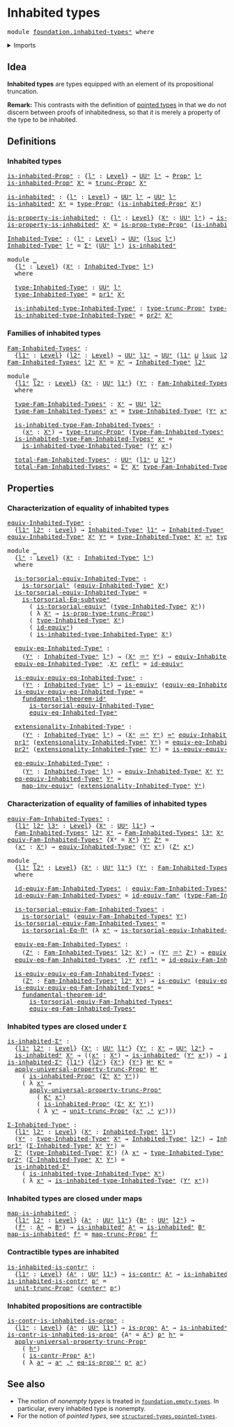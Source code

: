 # Inhabited types

<pre class="Agda"><a id="28" class="Keyword">module</a> <a id="35" href="foundation.inhabited-types%25E1%25B5%2589.html" class="Module">foundation.inhabited-typesᵉ</a> <a id="63" class="Keyword">where</a>
</pre>
<details><summary>Imports</summary>

<pre class="Agda"><a id="119" class="Keyword">open</a> <a id="124" class="Keyword">import</a> <a id="131" href="foundation.contractible-types%25E1%25B5%2589.html" class="Module">foundation.contractible-typesᵉ</a>
<a id="162" class="Keyword">open</a> <a id="167" class="Keyword">import</a> <a id="174" href="foundation.dependent-pair-types%25E1%25B5%2589.html" class="Module">foundation.dependent-pair-typesᵉ</a>
<a id="207" class="Keyword">open</a> <a id="212" class="Keyword">import</a> <a id="219" href="foundation.equality-dependent-function-types%25E1%25B5%2589.html" class="Module">foundation.equality-dependent-function-typesᵉ</a>
<a id="265" class="Keyword">open</a> <a id="270" class="Keyword">import</a> <a id="277" href="foundation.functoriality-propositional-truncation%25E1%25B5%2589.html" class="Module">foundation.functoriality-propositional-truncationᵉ</a>
<a id="328" class="Keyword">open</a> <a id="333" class="Keyword">import</a> <a id="340" href="foundation.fundamental-theorem-of-identity-types%25E1%25B5%2589.html" class="Module">foundation.fundamental-theorem-of-identity-typesᵉ</a>
<a id="390" class="Keyword">open</a> <a id="395" class="Keyword">import</a> <a id="402" href="foundation.propositional-truncations%25E1%25B5%2589.html" class="Module">foundation.propositional-truncationsᵉ</a>
<a id="440" class="Keyword">open</a> <a id="445" class="Keyword">import</a> <a id="452" href="foundation.subtype-identity-principle%25E1%25B5%2589.html" class="Module">foundation.subtype-identity-principleᵉ</a>
<a id="491" class="Keyword">open</a> <a id="496" class="Keyword">import</a> <a id="503" href="foundation.univalence%25E1%25B5%2589.html" class="Module">foundation.univalenceᵉ</a>
<a id="526" class="Keyword">open</a> <a id="531" class="Keyword">import</a> <a id="538" href="foundation.universe-levels%25E1%25B5%2589.html" class="Module">foundation.universe-levelsᵉ</a>

<a id="567" class="Keyword">open</a> <a id="572" class="Keyword">import</a> <a id="579" href="foundation-core.equivalences%25E1%25B5%2589.html" class="Module">foundation-core.equivalencesᵉ</a>
<a id="609" class="Keyword">open</a> <a id="614" class="Keyword">import</a> <a id="621" href="foundation-core.identity-types%25E1%25B5%2589.html" class="Module">foundation-core.identity-typesᵉ</a>
<a id="653" class="Keyword">open</a> <a id="658" class="Keyword">import</a> <a id="665" href="foundation-core.propositions%25E1%25B5%2589.html" class="Module">foundation-core.propositionsᵉ</a>
<a id="695" class="Keyword">open</a> <a id="700" class="Keyword">import</a> <a id="707" href="foundation-core.torsorial-type-families%25E1%25B5%2589.html" class="Module">foundation-core.torsorial-type-familiesᵉ</a>
</pre>
</details>

## Idea

**Inhabited types** are types equipped with an element of its propositional
truncation.

**Remark:** This contrasts with the definition of
[pointed types](structured-types.pointed-types.md) in that we do not discern
between proofs of inhabitedness, so that it is merely a property of the type to
be inhabited.

## Definitions

### Inhabited types

<pre class="Agda"><a id="is-inhabited-Propᵉ"></a><a id="1130" href="foundation.inhabited-types%25E1%25B5%2589.html#1130" class="Function">is-inhabited-Propᵉ</a> <a id="1149" class="Symbol">:</a> <a id="1151" class="Symbol">{</a><a id="1152" href="foundation.inhabited-types%25E1%25B5%2589.html#1152" class="Bound">lᵉ</a> <a id="1155" class="Symbol">:</a> <a id="1157" href="Agda.Primitive.html#742" class="Postulate">Level</a><a id="1162" class="Symbol">}</a> <a id="1164" class="Symbol">→</a> <a id="1166" href="Agda.Primitive.html#429" class="Primitive">UUᵉ</a> <a id="1170" href="foundation.inhabited-types%25E1%25B5%2589.html#1152" class="Bound">lᵉ</a> <a id="1173" class="Symbol">→</a> <a id="1175" href="foundation-core.propositions%25E1%25B5%2589.html#1181" class="Function">Propᵉ</a> <a id="1181" href="foundation.inhabited-types%25E1%25B5%2589.html#1152" class="Bound">lᵉ</a>
<a id="1184" href="foundation.inhabited-types%25E1%25B5%2589.html#1130" class="Function">is-inhabited-Propᵉ</a> <a id="1203" href="foundation.inhabited-types%25E1%25B5%2589.html#1203" class="Bound">Xᵉ</a> <a id="1206" class="Symbol">=</a> <a id="1208" href="foundation.propositional-truncations%25E1%25B5%2589.html#2046" class="Function">trunc-Propᵉ</a> <a id="1220" href="foundation.inhabited-types%25E1%25B5%2589.html#1203" class="Bound">Xᵉ</a>

<a id="is-inhabitedᵉ"></a><a id="1224" href="foundation.inhabited-types%25E1%25B5%2589.html#1224" class="Function">is-inhabitedᵉ</a> <a id="1238" class="Symbol">:</a> <a id="1240" class="Symbol">{</a><a id="1241" href="foundation.inhabited-types%25E1%25B5%2589.html#1241" class="Bound">lᵉ</a> <a id="1244" class="Symbol">:</a> <a id="1246" href="Agda.Primitive.html#742" class="Postulate">Level</a><a id="1251" class="Symbol">}</a> <a id="1253" class="Symbol">→</a> <a id="1255" href="Agda.Primitive.html#429" class="Primitive">UUᵉ</a> <a id="1259" href="foundation.inhabited-types%25E1%25B5%2589.html#1241" class="Bound">lᵉ</a> <a id="1262" class="Symbol">→</a> <a id="1264" href="Agda.Primitive.html#429" class="Primitive">UUᵉ</a> <a id="1268" href="foundation.inhabited-types%25E1%25B5%2589.html#1241" class="Bound">lᵉ</a>
<a id="1271" href="foundation.inhabited-types%25E1%25B5%2589.html#1224" class="Function">is-inhabitedᵉ</a> <a id="1285" href="foundation.inhabited-types%25E1%25B5%2589.html#1285" class="Bound">Xᵉ</a> <a id="1288" class="Symbol">=</a> <a id="1290" href="foundation-core.propositions%25E1%25B5%2589.html#1288" class="Function">type-Propᵉ</a> <a id="1301" class="Symbol">(</a><a id="1302" href="foundation.inhabited-types%25E1%25B5%2589.html#1130" class="Function">is-inhabited-Propᵉ</a> <a id="1321" href="foundation.inhabited-types%25E1%25B5%2589.html#1285" class="Bound">Xᵉ</a><a id="1323" class="Symbol">)</a>

<a id="is-property-is-inhabitedᵉ"></a><a id="1326" href="foundation.inhabited-types%25E1%25B5%2589.html#1326" class="Function">is-property-is-inhabitedᵉ</a> <a id="1352" class="Symbol">:</a> <a id="1354" class="Symbol">{</a><a id="1355" href="foundation.inhabited-types%25E1%25B5%2589.html#1355" class="Bound">lᵉ</a> <a id="1358" class="Symbol">:</a> <a id="1360" href="Agda.Primitive.html#742" class="Postulate">Level</a><a id="1365" class="Symbol">}</a> <a id="1367" class="Symbol">(</a><a id="1368" href="foundation.inhabited-types%25E1%25B5%2589.html#1368" class="Bound">Xᵉ</a> <a id="1371" class="Symbol">:</a> <a id="1373" href="Agda.Primitive.html#429" class="Primitive">UUᵉ</a> <a id="1377" href="foundation.inhabited-types%25E1%25B5%2589.html#1355" class="Bound">lᵉ</a><a id="1379" class="Symbol">)</a> <a id="1381" class="Symbol">→</a> <a id="1383" href="foundation-core.propositions%25E1%25B5%2589.html#1041" class="Function">is-propᵉ</a> <a id="1392" class="Symbol">(</a><a id="1393" href="foundation.inhabited-types%25E1%25B5%2589.html#1224" class="Function">is-inhabitedᵉ</a> <a id="1407" href="foundation.inhabited-types%25E1%25B5%2589.html#1368" class="Bound">Xᵉ</a><a id="1409" class="Symbol">)</a>
<a id="1411" href="foundation.inhabited-types%25E1%25B5%2589.html#1326" class="Function">is-property-is-inhabitedᵉ</a> <a id="1437" href="foundation.inhabited-types%25E1%25B5%2589.html#1437" class="Bound">Xᵉ</a> <a id="1440" class="Symbol">=</a> <a id="1442" href="foundation-core.propositions%25E1%25B5%2589.html#1361" class="Function">is-prop-type-Propᵉ</a> <a id="1461" class="Symbol">(</a><a id="1462" href="foundation.inhabited-types%25E1%25B5%2589.html#1130" class="Function">is-inhabited-Propᵉ</a> <a id="1481" href="foundation.inhabited-types%25E1%25B5%2589.html#1437" class="Bound">Xᵉ</a><a id="1483" class="Symbol">)</a>

<a id="Inhabited-Typeᵉ"></a><a id="1486" href="foundation.inhabited-types%25E1%25B5%2589.html#1486" class="Function">Inhabited-Typeᵉ</a> <a id="1502" class="Symbol">:</a> <a id="1504" class="Symbol">(</a><a id="1505" href="foundation.inhabited-types%25E1%25B5%2589.html#1505" class="Bound">lᵉ</a> <a id="1508" class="Symbol">:</a> <a id="1510" href="Agda.Primitive.html#742" class="Postulate">Level</a><a id="1515" class="Symbol">)</a> <a id="1517" class="Symbol">→</a> <a id="1519" href="Agda.Primitive.html#429" class="Primitive">UUᵉ</a> <a id="1523" class="Symbol">(</a><a id="1524" href="Agda.Primitive.html#931" class="Primitive">lsuc</a> <a id="1529" href="foundation.inhabited-types%25E1%25B5%2589.html#1505" class="Bound">lᵉ</a><a id="1531" class="Symbol">)</a>
<a id="1533" href="foundation.inhabited-types%25E1%25B5%2589.html#1486" class="Function">Inhabited-Typeᵉ</a> <a id="1549" href="foundation.inhabited-types%25E1%25B5%2589.html#1549" class="Bound">lᵉ</a> <a id="1552" class="Symbol">=</a> <a id="1554" href="foundation.dependent-pair-types%25E1%25B5%2589.html#585" class="Record">Σᵉ</a> <a id="1557" class="Symbol">(</a><a id="1558" href="Agda.Primitive.html#429" class="Primitive">UUᵉ</a> <a id="1562" href="foundation.inhabited-types%25E1%25B5%2589.html#1549" class="Bound">lᵉ</a><a id="1564" class="Symbol">)</a> <a id="1566" href="foundation.inhabited-types%25E1%25B5%2589.html#1224" class="Function">is-inhabitedᵉ</a>

<a id="1581" class="Keyword">module</a> <a id="1588" href="foundation.inhabited-types%25E1%25B5%2589.html#1588" class="Module">_</a>
  <a id="1592" class="Symbol">{</a><a id="1593" href="foundation.inhabited-types%25E1%25B5%2589.html#1593" class="Bound">lᵉ</a> <a id="1596" class="Symbol">:</a> <a id="1598" href="Agda.Primitive.html#742" class="Postulate">Level</a><a id="1603" class="Symbol">}</a> <a id="1605" class="Symbol">(</a><a id="1606" href="foundation.inhabited-types%25E1%25B5%2589.html#1606" class="Bound">Xᵉ</a> <a id="1609" class="Symbol">:</a> <a id="1611" href="foundation.inhabited-types%25E1%25B5%2589.html#1486" class="Function">Inhabited-Typeᵉ</a> <a id="1627" href="foundation.inhabited-types%25E1%25B5%2589.html#1593" class="Bound">lᵉ</a><a id="1629" class="Symbol">)</a>
  <a id="1633" class="Keyword">where</a>

  <a id="1642" href="foundation.inhabited-types%25E1%25B5%2589.html#1642" class="Function">type-Inhabited-Typeᵉ</a> <a id="1663" class="Symbol">:</a> <a id="1665" href="Agda.Primitive.html#429" class="Primitive">UUᵉ</a> <a id="1669" href="foundation.inhabited-types%25E1%25B5%2589.html#1593" class="Bound">lᵉ</a>
  <a id="1674" href="foundation.inhabited-types%25E1%25B5%2589.html#1642" class="Function">type-Inhabited-Typeᵉ</a> <a id="1695" class="Symbol">=</a> <a id="1697" href="foundation.dependent-pair-types%25E1%25B5%2589.html#697" class="Field">pr1ᵉ</a> <a id="1702" href="foundation.inhabited-types%25E1%25B5%2589.html#1606" class="Bound">Xᵉ</a>

  <a id="1708" href="foundation.inhabited-types%25E1%25B5%2589.html#1708" class="Function">is-inhabited-type-Inhabited-Typeᵉ</a> <a id="1742" class="Symbol">:</a> <a id="1744" href="foundation.propositional-truncations%25E1%25B5%2589.html#1500" class="Function">type-trunc-Propᵉ</a> <a id="1761" href="foundation.inhabited-types%25E1%25B5%2589.html#1642" class="Function">type-Inhabited-Typeᵉ</a>
  <a id="1784" href="foundation.inhabited-types%25E1%25B5%2589.html#1708" class="Function">is-inhabited-type-Inhabited-Typeᵉ</a> <a id="1818" class="Symbol">=</a> <a id="1820" href="foundation.dependent-pair-types%25E1%25B5%2589.html#711" class="Field">pr2ᵉ</a> <a id="1825" href="foundation.inhabited-types%25E1%25B5%2589.html#1606" class="Bound">Xᵉ</a>
</pre>
### Families of inhabited types

<pre class="Agda"><a id="Fam-Inhabited-Typesᵉ"></a><a id="1874" href="foundation.inhabited-types%25E1%25B5%2589.html#1874" class="Function">Fam-Inhabited-Typesᵉ</a> <a id="1895" class="Symbol">:</a>
  <a id="1899" class="Symbol">{</a><a id="1900" href="foundation.inhabited-types%25E1%25B5%2589.html#1900" class="Bound">l1ᵉ</a> <a id="1904" class="Symbol">:</a> <a id="1906" href="Agda.Primitive.html#742" class="Postulate">Level</a><a id="1911" class="Symbol">}</a> <a id="1913" class="Symbol">(</a><a id="1914" href="foundation.inhabited-types%25E1%25B5%2589.html#1914" class="Bound">l2ᵉ</a> <a id="1918" class="Symbol">:</a> <a id="1920" href="Agda.Primitive.html#742" class="Postulate">Level</a><a id="1925" class="Symbol">)</a> <a id="1927" class="Symbol">→</a> <a id="1929" href="Agda.Primitive.html#429" class="Primitive">UUᵉ</a> <a id="1933" href="foundation.inhabited-types%25E1%25B5%2589.html#1900" class="Bound">l1ᵉ</a> <a id="1937" class="Symbol">→</a> <a id="1939" href="Agda.Primitive.html#429" class="Primitive">UUᵉ</a> <a id="1943" class="Symbol">(</a><a id="1944" href="foundation.inhabited-types%25E1%25B5%2589.html#1900" class="Bound">l1ᵉ</a> <a id="1948" href="Agda.Primitive.html#961" class="Primitive Operator">⊔</a> <a id="1950" href="Agda.Primitive.html#931" class="Primitive">lsuc</a> <a id="1955" href="foundation.inhabited-types%25E1%25B5%2589.html#1914" class="Bound">l2ᵉ</a><a id="1958" class="Symbol">)</a>
<a id="1960" href="foundation.inhabited-types%25E1%25B5%2589.html#1874" class="Function">Fam-Inhabited-Typesᵉ</a> <a id="1981" href="foundation.inhabited-types%25E1%25B5%2589.html#1981" class="Bound">l2ᵉ</a> <a id="1985" href="foundation.inhabited-types%25E1%25B5%2589.html#1985" class="Bound">Xᵉ</a> <a id="1988" class="Symbol">=</a> <a id="1990" href="foundation.inhabited-types%25E1%25B5%2589.html#1985" class="Bound">Xᵉ</a> <a id="1993" class="Symbol">→</a> <a id="1995" href="foundation.inhabited-types%25E1%25B5%2589.html#1486" class="Function">Inhabited-Typeᵉ</a> <a id="2011" href="foundation.inhabited-types%25E1%25B5%2589.html#1981" class="Bound">l2ᵉ</a>

<a id="2016" class="Keyword">module</a> <a id="2023" href="foundation.inhabited-types%25E1%25B5%2589.html#2023" class="Module">_</a>
  <a id="2027" class="Symbol">{</a><a id="2028" href="foundation.inhabited-types%25E1%25B5%2589.html#2028" class="Bound">l1ᵉ</a> <a id="2032" href="foundation.inhabited-types%25E1%25B5%2589.html#2032" class="Bound">l2ᵉ</a> <a id="2036" class="Symbol">:</a> <a id="2038" href="Agda.Primitive.html#742" class="Postulate">Level</a><a id="2043" class="Symbol">}</a> <a id="2045" class="Symbol">{</a><a id="2046" href="foundation.inhabited-types%25E1%25B5%2589.html#2046" class="Bound">Xᵉ</a> <a id="2049" class="Symbol">:</a> <a id="2051" href="Agda.Primitive.html#429" class="Primitive">UUᵉ</a> <a id="2055" href="foundation.inhabited-types%25E1%25B5%2589.html#2028" class="Bound">l1ᵉ</a><a id="2058" class="Symbol">}</a> <a id="2060" class="Symbol">(</a><a id="2061" href="foundation.inhabited-types%25E1%25B5%2589.html#2061" class="Bound">Yᵉ</a> <a id="2064" class="Symbol">:</a> <a id="2066" href="foundation.inhabited-types%25E1%25B5%2589.html#1874" class="Function">Fam-Inhabited-Typesᵉ</a> <a id="2087" href="foundation.inhabited-types%25E1%25B5%2589.html#2032" class="Bound">l2ᵉ</a> <a id="2091" href="foundation.inhabited-types%25E1%25B5%2589.html#2046" class="Bound">Xᵉ</a><a id="2093" class="Symbol">)</a>
  <a id="2097" class="Keyword">where</a>

  <a id="2106" href="foundation.inhabited-types%25E1%25B5%2589.html#2106" class="Function">type-Fam-Inhabited-Typesᵉ</a> <a id="2132" class="Symbol">:</a> <a id="2134" href="foundation.inhabited-types%25E1%25B5%2589.html#2046" class="Bound">Xᵉ</a> <a id="2137" class="Symbol">→</a> <a id="2139" href="Agda.Primitive.html#429" class="Primitive">UUᵉ</a> <a id="2143" href="foundation.inhabited-types%25E1%25B5%2589.html#2032" class="Bound">l2ᵉ</a>
  <a id="2149" href="foundation.inhabited-types%25E1%25B5%2589.html#2106" class="Function">type-Fam-Inhabited-Typesᵉ</a> <a id="2175" href="foundation.inhabited-types%25E1%25B5%2589.html#2175" class="Bound">xᵉ</a> <a id="2178" class="Symbol">=</a> <a id="2180" href="foundation.inhabited-types%25E1%25B5%2589.html#1642" class="Function">type-Inhabited-Typeᵉ</a> <a id="2201" class="Symbol">(</a><a id="2202" href="foundation.inhabited-types%25E1%25B5%2589.html#2061" class="Bound">Yᵉ</a> <a id="2205" href="foundation.inhabited-types%25E1%25B5%2589.html#2175" class="Bound">xᵉ</a><a id="2207" class="Symbol">)</a>

  <a id="2212" href="foundation.inhabited-types%25E1%25B5%2589.html#2212" class="Function">is-inhabited-type-Fam-Inhabited-Typesᵉ</a> <a id="2251" class="Symbol">:</a>
    <a id="2257" class="Symbol">(</a><a id="2258" href="foundation.inhabited-types%25E1%25B5%2589.html#2258" class="Bound">xᵉ</a> <a id="2261" class="Symbol">:</a> <a id="2263" href="foundation.inhabited-types%25E1%25B5%2589.html#2046" class="Bound">Xᵉ</a><a id="2265" class="Symbol">)</a> <a id="2267" class="Symbol">→</a> <a id="2269" href="foundation.propositional-truncations%25E1%25B5%2589.html#1500" class="Function">type-trunc-Propᵉ</a> <a id="2286" class="Symbol">(</a><a id="2287" href="foundation.inhabited-types%25E1%25B5%2589.html#2106" class="Function">type-Fam-Inhabited-Typesᵉ</a> <a id="2313" href="foundation.inhabited-types%25E1%25B5%2589.html#2258" class="Bound">xᵉ</a><a id="2315" class="Symbol">)</a>
  <a id="2319" href="foundation.inhabited-types%25E1%25B5%2589.html#2212" class="Function">is-inhabited-type-Fam-Inhabited-Typesᵉ</a> <a id="2358" href="foundation.inhabited-types%25E1%25B5%2589.html#2358" class="Bound">xᵉ</a> <a id="2361" class="Symbol">=</a>
    <a id="2367" href="foundation.inhabited-types%25E1%25B5%2589.html#1708" class="Function">is-inhabited-type-Inhabited-Typeᵉ</a> <a id="2401" class="Symbol">(</a><a id="2402" href="foundation.inhabited-types%25E1%25B5%2589.html#2061" class="Bound">Yᵉ</a> <a id="2405" href="foundation.inhabited-types%25E1%25B5%2589.html#2358" class="Bound">xᵉ</a><a id="2407" class="Symbol">)</a>

  <a id="2412" href="foundation.inhabited-types%25E1%25B5%2589.html#2412" class="Function">total-Fam-Inhabited-Typesᵉ</a> <a id="2439" class="Symbol">:</a> <a id="2441" href="Agda.Primitive.html#429" class="Primitive">UUᵉ</a> <a id="2445" class="Symbol">(</a><a id="2446" href="foundation.inhabited-types%25E1%25B5%2589.html#2028" class="Bound">l1ᵉ</a> <a id="2450" href="Agda.Primitive.html#961" class="Primitive Operator">⊔</a> <a id="2452" href="foundation.inhabited-types%25E1%25B5%2589.html#2032" class="Bound">l2ᵉ</a><a id="2455" class="Symbol">)</a>
  <a id="2459" href="foundation.inhabited-types%25E1%25B5%2589.html#2412" class="Function">total-Fam-Inhabited-Typesᵉ</a> <a id="2486" class="Symbol">=</a> <a id="2488" href="foundation.dependent-pair-types%25E1%25B5%2589.html#585" class="Record">Σᵉ</a> <a id="2491" href="foundation.inhabited-types%25E1%25B5%2589.html#2046" class="Bound">Xᵉ</a> <a id="2494" href="foundation.inhabited-types%25E1%25B5%2589.html#2106" class="Function">type-Fam-Inhabited-Typesᵉ</a>
</pre>
## Properties

### Characterization of equality of inhabited types

<pre class="Agda"><a id="equiv-Inhabited-Typeᵉ"></a><a id="2601" href="foundation.inhabited-types%25E1%25B5%2589.html#2601" class="Function">equiv-Inhabited-Typeᵉ</a> <a id="2623" class="Symbol">:</a>
  <a id="2627" class="Symbol">{</a><a id="2628" href="foundation.inhabited-types%25E1%25B5%2589.html#2628" class="Bound">l1ᵉ</a> <a id="2632" href="foundation.inhabited-types%25E1%25B5%2589.html#2632" class="Bound">l2ᵉ</a> <a id="2636" class="Symbol">:</a> <a id="2638" href="Agda.Primitive.html#742" class="Postulate">Level</a><a id="2643" class="Symbol">}</a> <a id="2645" class="Symbol">→</a> <a id="2647" href="foundation.inhabited-types%25E1%25B5%2589.html#1486" class="Function">Inhabited-Typeᵉ</a> <a id="2663" href="foundation.inhabited-types%25E1%25B5%2589.html#2628" class="Bound">l1ᵉ</a> <a id="2667" class="Symbol">→</a> <a id="2669" href="foundation.inhabited-types%25E1%25B5%2589.html#1486" class="Function">Inhabited-Typeᵉ</a> <a id="2685" href="foundation.inhabited-types%25E1%25B5%2589.html#2632" class="Bound">l2ᵉ</a> <a id="2689" class="Symbol">→</a> <a id="2691" href="Agda.Primitive.html#429" class="Primitive">UUᵉ</a> <a id="2695" class="Symbol">(</a><a id="2696" href="foundation.inhabited-types%25E1%25B5%2589.html#2628" class="Bound">l1ᵉ</a> <a id="2700" href="Agda.Primitive.html#961" class="Primitive Operator">⊔</a> <a id="2702" href="foundation.inhabited-types%25E1%25B5%2589.html#2632" class="Bound">l2ᵉ</a><a id="2705" class="Symbol">)</a>
<a id="2707" href="foundation.inhabited-types%25E1%25B5%2589.html#2601" class="Function">equiv-Inhabited-Typeᵉ</a> <a id="2729" href="foundation.inhabited-types%25E1%25B5%2589.html#2729" class="Bound">Xᵉ</a> <a id="2732" href="foundation.inhabited-types%25E1%25B5%2589.html#2732" class="Bound">Yᵉ</a> <a id="2735" class="Symbol">=</a> <a id="2737" href="foundation.inhabited-types%25E1%25B5%2589.html#1642" class="Function">type-Inhabited-Typeᵉ</a> <a id="2758" href="foundation.inhabited-types%25E1%25B5%2589.html#2729" class="Bound">Xᵉ</a> <a id="2761" href="foundation-core.equivalences%25E1%25B5%2589.html#2662" class="Function Operator">≃ᵉ</a> <a id="2764" href="foundation.inhabited-types%25E1%25B5%2589.html#1642" class="Function">type-Inhabited-Typeᵉ</a> <a id="2785" href="foundation.inhabited-types%25E1%25B5%2589.html#2732" class="Bound">Yᵉ</a>

<a id="2789" class="Keyword">module</a> <a id="2796" href="foundation.inhabited-types%25E1%25B5%2589.html#2796" class="Module">_</a>
  <a id="2800" class="Symbol">{</a><a id="2801" href="foundation.inhabited-types%25E1%25B5%2589.html#2801" class="Bound">lᵉ</a> <a id="2804" class="Symbol">:</a> <a id="2806" href="Agda.Primitive.html#742" class="Postulate">Level</a><a id="2811" class="Symbol">}</a> <a id="2813" class="Symbol">(</a><a id="2814" href="foundation.inhabited-types%25E1%25B5%2589.html#2814" class="Bound">Xᵉ</a> <a id="2817" class="Symbol">:</a> <a id="2819" href="foundation.inhabited-types%25E1%25B5%2589.html#1486" class="Function">Inhabited-Typeᵉ</a> <a id="2835" href="foundation.inhabited-types%25E1%25B5%2589.html#2801" class="Bound">lᵉ</a><a id="2837" class="Symbol">)</a>
  <a id="2841" class="Keyword">where</a>

  <a id="2850" href="foundation.inhabited-types%25E1%25B5%2589.html#2850" class="Function">is-torsorial-equiv-Inhabited-Typeᵉ</a> <a id="2885" class="Symbol">:</a>
    <a id="2891" href="foundation-core.torsorial-type-families%25E1%25B5%2589.html#2479" class="Function">is-torsorialᵉ</a> <a id="2905" class="Symbol">(</a><a id="2906" href="foundation.inhabited-types%25E1%25B5%2589.html#2601" class="Function">equiv-Inhabited-Typeᵉ</a> <a id="2928" href="foundation.inhabited-types%25E1%25B5%2589.html#2814" class="Bound">Xᵉ</a><a id="2930" class="Symbol">)</a>
  <a id="2934" href="foundation.inhabited-types%25E1%25B5%2589.html#2850" class="Function">is-torsorial-equiv-Inhabited-Typeᵉ</a> <a id="2969" class="Symbol">=</a>
    <a id="2975" href="foundation.subtype-identity-principle%25E1%25B5%2589.html#1348" class="Function">is-torsorial-Eq-subtypeᵉ</a>
      <a id="3006" class="Symbol">(</a> <a id="3008" href="foundation.univalence%25E1%25B5%2589.html#4030" class="Function">is-torsorial-equivᵉ</a> <a id="3028" class="Symbol">(</a><a id="3029" href="foundation.inhabited-types%25E1%25B5%2589.html#1642" class="Function">type-Inhabited-Typeᵉ</a> <a id="3050" href="foundation.inhabited-types%25E1%25B5%2589.html#2814" class="Bound">Xᵉ</a><a id="3052" class="Symbol">))</a>
      <a id="3061" class="Symbol">(</a> <a id="3063" class="Symbol">λ</a> <a id="3065" href="foundation.inhabited-types%25E1%25B5%2589.html#3065" class="Bound">Xᵉ</a> <a id="3068" class="Symbol">→</a> <a id="3070" href="foundation.propositional-truncations%25E1%25B5%2589.html#1698" class="Function">is-prop-type-trunc-Propᵉ</a><a id="3094" class="Symbol">)</a>
      <a id="3102" class="Symbol">(</a> <a id="3104" href="foundation.inhabited-types%25E1%25B5%2589.html#1642" class="Function">type-Inhabited-Typeᵉ</a> <a id="3125" href="foundation.inhabited-types%25E1%25B5%2589.html#2814" class="Bound">Xᵉ</a><a id="3127" class="Symbol">)</a>
      <a id="3135" class="Symbol">(</a> <a id="3137" href="foundation-core.equivalences%25E1%25B5%2589.html#4139" class="Function">id-equivᵉ</a><a id="3146" class="Symbol">)</a>
      <a id="3154" class="Symbol">(</a> <a id="3156" href="foundation.inhabited-types%25E1%25B5%2589.html#1708" class="Function">is-inhabited-type-Inhabited-Typeᵉ</a> <a id="3190" href="foundation.inhabited-types%25E1%25B5%2589.html#2814" class="Bound">Xᵉ</a><a id="3192" class="Symbol">)</a>

  <a id="3197" href="foundation.inhabited-types%25E1%25B5%2589.html#3197" class="Function">equiv-eq-Inhabited-Typeᵉ</a> <a id="3222" class="Symbol">:</a>
    <a id="3228" class="Symbol">(</a><a id="3229" href="foundation.inhabited-types%25E1%25B5%2589.html#3229" class="Bound">Yᵉ</a> <a id="3232" class="Symbol">:</a> <a id="3234" href="foundation.inhabited-types%25E1%25B5%2589.html#1486" class="Function">Inhabited-Typeᵉ</a> <a id="3250" href="foundation.inhabited-types%25E1%25B5%2589.html#2801" class="Bound">lᵉ</a><a id="3252" class="Symbol">)</a> <a id="3254" class="Symbol">→</a> <a id="3256" class="Symbol">(</a><a id="3257" href="foundation.inhabited-types%25E1%25B5%2589.html#2814" class="Bound">Xᵉ</a> <a id="3260" href="foundation-core.identity-types%25E1%25B5%2589.html#2730" class="Function Operator">＝ᵉ</a> <a id="3263" href="foundation.inhabited-types%25E1%25B5%2589.html#3229" class="Bound">Yᵉ</a><a id="3265" class="Symbol">)</a> <a id="3267" class="Symbol">→</a> <a id="3269" href="foundation.inhabited-types%25E1%25B5%2589.html#2601" class="Function">equiv-Inhabited-Typeᵉ</a> <a id="3291" href="foundation.inhabited-types%25E1%25B5%2589.html#2814" class="Bound">Xᵉ</a> <a id="3294" href="foundation.inhabited-types%25E1%25B5%2589.html#3229" class="Bound">Yᵉ</a>
  <a id="3299" href="foundation.inhabited-types%25E1%25B5%2589.html#3197" class="Function">equiv-eq-Inhabited-Typeᵉ</a> <a id="3324" class="DottedPattern Symbol">.</a><a id="3325" href="foundation.inhabited-types%25E1%25B5%2589.html#2814" class="DottedPattern Bound">Xᵉ</a> <a id="3328" href="foundation-core.identity-types%25E1%25B5%2589.html#2694" class="InductiveConstructor">reflᵉ</a> <a id="3334" class="Symbol">=</a> <a id="3336" href="foundation-core.equivalences%25E1%25B5%2589.html#4139" class="Function">id-equivᵉ</a>

  <a id="3349" href="foundation.inhabited-types%25E1%25B5%2589.html#3349" class="Function">is-equiv-equiv-eq-Inhabited-Typeᵉ</a> <a id="3383" class="Symbol">:</a>
    <a id="3389" class="Symbol">(</a><a id="3390" href="foundation.inhabited-types%25E1%25B5%2589.html#3390" class="Bound">Yᵉ</a> <a id="3393" class="Symbol">:</a> <a id="3395" href="foundation.inhabited-types%25E1%25B5%2589.html#1486" class="Function">Inhabited-Typeᵉ</a> <a id="3411" href="foundation.inhabited-types%25E1%25B5%2589.html#2801" class="Bound">lᵉ</a><a id="3413" class="Symbol">)</a> <a id="3415" class="Symbol">→</a> <a id="3417" href="foundation-core.equivalences%25E1%25B5%2589.html#1553" class="Function">is-equivᵉ</a> <a id="3427" class="Symbol">(</a><a id="3428" href="foundation.inhabited-types%25E1%25B5%2589.html#3197" class="Function">equiv-eq-Inhabited-Typeᵉ</a> <a id="3453" href="foundation.inhabited-types%25E1%25B5%2589.html#3390" class="Bound">Yᵉ</a><a id="3455" class="Symbol">)</a>
  <a id="3459" href="foundation.inhabited-types%25E1%25B5%2589.html#3349" class="Function">is-equiv-equiv-eq-Inhabited-Typeᵉ</a> <a id="3493" class="Symbol">=</a>
    <a id="3499" href="foundation.fundamental-theorem-of-identity-types%25E1%25B5%2589.html#2064" class="Function">fundamental-theorem-idᵉ</a>
      <a id="3529" href="foundation.inhabited-types%25E1%25B5%2589.html#2850" class="Function">is-torsorial-equiv-Inhabited-Typeᵉ</a>
      <a id="3570" href="foundation.inhabited-types%25E1%25B5%2589.html#3197" class="Function">equiv-eq-Inhabited-Typeᵉ</a>

  <a id="3598" href="foundation.inhabited-types%25E1%25B5%2589.html#3598" class="Function">extensionality-Inhabited-Typeᵉ</a> <a id="3629" class="Symbol">:</a>
    <a id="3635" class="Symbol">(</a><a id="3636" href="foundation.inhabited-types%25E1%25B5%2589.html#3636" class="Bound">Yᵉ</a> <a id="3639" class="Symbol">:</a> <a id="3641" href="foundation.inhabited-types%25E1%25B5%2589.html#1486" class="Function">Inhabited-Typeᵉ</a> <a id="3657" href="foundation.inhabited-types%25E1%25B5%2589.html#2801" class="Bound">lᵉ</a><a id="3659" class="Symbol">)</a> <a id="3661" class="Symbol">→</a> <a id="3663" class="Symbol">(</a><a id="3664" href="foundation.inhabited-types%25E1%25B5%2589.html#2814" class="Bound">Xᵉ</a> <a id="3667" href="foundation-core.identity-types%25E1%25B5%2589.html#2730" class="Function Operator">＝ᵉ</a> <a id="3670" href="foundation.inhabited-types%25E1%25B5%2589.html#3636" class="Bound">Yᵉ</a><a id="3672" class="Symbol">)</a> <a id="3674" href="foundation-core.equivalences%25E1%25B5%2589.html#2662" class="Function Operator">≃ᵉ</a> <a id="3677" href="foundation.inhabited-types%25E1%25B5%2589.html#2601" class="Function">equiv-Inhabited-Typeᵉ</a> <a id="3699" href="foundation.inhabited-types%25E1%25B5%2589.html#2814" class="Bound">Xᵉ</a> <a id="3702" href="foundation.inhabited-types%25E1%25B5%2589.html#3636" class="Bound">Yᵉ</a>
  <a id="3707" href="foundation.dependent-pair-types%25E1%25B5%2589.html#697" class="Field">pr1ᵉ</a> <a id="3712" class="Symbol">(</a><a id="3713" href="foundation.inhabited-types%25E1%25B5%2589.html#3598" class="Function">extensionality-Inhabited-Typeᵉ</a> <a id="3744" href="foundation.inhabited-types%25E1%25B5%2589.html#3744" class="Bound">Yᵉ</a><a id="3746" class="Symbol">)</a> <a id="3748" class="Symbol">=</a> <a id="3750" href="foundation.inhabited-types%25E1%25B5%2589.html#3197" class="Function">equiv-eq-Inhabited-Typeᵉ</a> <a id="3775" href="foundation.inhabited-types%25E1%25B5%2589.html#3744" class="Bound">Yᵉ</a>
  <a id="3780" href="foundation.dependent-pair-types%25E1%25B5%2589.html#711" class="Field">pr2ᵉ</a> <a id="3785" class="Symbol">(</a><a id="3786" href="foundation.inhabited-types%25E1%25B5%2589.html#3598" class="Function">extensionality-Inhabited-Typeᵉ</a> <a id="3817" href="foundation.inhabited-types%25E1%25B5%2589.html#3817" class="Bound">Yᵉ</a><a id="3819" class="Symbol">)</a> <a id="3821" class="Symbol">=</a> <a id="3823" href="foundation.inhabited-types%25E1%25B5%2589.html#3349" class="Function">is-equiv-equiv-eq-Inhabited-Typeᵉ</a> <a id="3857" href="foundation.inhabited-types%25E1%25B5%2589.html#3817" class="Bound">Yᵉ</a>

  <a id="3863" href="foundation.inhabited-types%25E1%25B5%2589.html#3863" class="Function">eq-equiv-Inhabited-Typeᵉ</a> <a id="3888" class="Symbol">:</a>
    <a id="3894" class="Symbol">(</a><a id="3895" href="foundation.inhabited-types%25E1%25B5%2589.html#3895" class="Bound">Yᵉ</a> <a id="3898" class="Symbol">:</a> <a id="3900" href="foundation.inhabited-types%25E1%25B5%2589.html#1486" class="Function">Inhabited-Typeᵉ</a> <a id="3916" href="foundation.inhabited-types%25E1%25B5%2589.html#2801" class="Bound">lᵉ</a><a id="3918" class="Symbol">)</a> <a id="3920" class="Symbol">→</a> <a id="3922" href="foundation.inhabited-types%25E1%25B5%2589.html#2601" class="Function">equiv-Inhabited-Typeᵉ</a> <a id="3944" href="foundation.inhabited-types%25E1%25B5%2589.html#2814" class="Bound">Xᵉ</a> <a id="3947" href="foundation.inhabited-types%25E1%25B5%2589.html#3895" class="Bound">Yᵉ</a> <a id="3950" class="Symbol">→</a> <a id="3952" class="Symbol">(</a><a id="3953" href="foundation.inhabited-types%25E1%25B5%2589.html#2814" class="Bound">Xᵉ</a> <a id="3956" href="foundation-core.identity-types%25E1%25B5%2589.html#2730" class="Function Operator">＝ᵉ</a> <a id="3959" href="foundation.inhabited-types%25E1%25B5%2589.html#3895" class="Bound">Yᵉ</a><a id="3961" class="Symbol">)</a>
  <a id="3965" href="foundation.inhabited-types%25E1%25B5%2589.html#3863" class="Function">eq-equiv-Inhabited-Typeᵉ</a> <a id="3990" href="foundation.inhabited-types%25E1%25B5%2589.html#3990" class="Bound">Yᵉ</a> <a id="3993" class="Symbol">=</a>
    <a id="3999" href="foundation-core.equivalences%25E1%25B5%2589.html#8521" class="Function">map-inv-equivᵉ</a> <a id="4014" class="Symbol">(</a><a id="4015" href="foundation.inhabited-types%25E1%25B5%2589.html#3598" class="Function">extensionality-Inhabited-Typeᵉ</a> <a id="4046" href="foundation.inhabited-types%25E1%25B5%2589.html#3990" class="Bound">Yᵉ</a><a id="4048" class="Symbol">)</a>
</pre>
### Characterization of equality of families of inhabited types

<pre class="Agda"><a id="equiv-Fam-Inhabited-Typesᵉ"></a><a id="4128" href="foundation.inhabited-types%25E1%25B5%2589.html#4128" class="Function">equiv-Fam-Inhabited-Typesᵉ</a> <a id="4155" class="Symbol">:</a>
  <a id="4159" class="Symbol">{</a><a id="4160" href="foundation.inhabited-types%25E1%25B5%2589.html#4160" class="Bound">l1ᵉ</a> <a id="4164" href="foundation.inhabited-types%25E1%25B5%2589.html#4164" class="Bound">l2ᵉ</a> <a id="4168" href="foundation.inhabited-types%25E1%25B5%2589.html#4168" class="Bound">l3ᵉ</a> <a id="4172" class="Symbol">:</a> <a id="4174" href="Agda.Primitive.html#742" class="Postulate">Level</a><a id="4179" class="Symbol">}</a> <a id="4181" class="Symbol">{</a><a id="4182" href="foundation.inhabited-types%25E1%25B5%2589.html#4182" class="Bound">Xᵉ</a> <a id="4185" class="Symbol">:</a> <a id="4187" href="Agda.Primitive.html#429" class="Primitive">UUᵉ</a> <a id="4191" href="foundation.inhabited-types%25E1%25B5%2589.html#4160" class="Bound">l1ᵉ</a><a id="4194" class="Symbol">}</a> <a id="4196" class="Symbol">→</a>
  <a id="4200" href="foundation.inhabited-types%25E1%25B5%2589.html#1874" class="Function">Fam-Inhabited-Typesᵉ</a> <a id="4221" href="foundation.inhabited-types%25E1%25B5%2589.html#4164" class="Bound">l2ᵉ</a> <a id="4225" href="foundation.inhabited-types%25E1%25B5%2589.html#4182" class="Bound">Xᵉ</a> <a id="4228" class="Symbol">→</a> <a id="4230" href="foundation.inhabited-types%25E1%25B5%2589.html#1874" class="Function">Fam-Inhabited-Typesᵉ</a> <a id="4251" href="foundation.inhabited-types%25E1%25B5%2589.html#4168" class="Bound">l3ᵉ</a> <a id="4255" href="foundation.inhabited-types%25E1%25B5%2589.html#4182" class="Bound">Xᵉ</a> <a id="4258" class="Symbol">→</a> <a id="4260" href="Agda.Primitive.html#429" class="Primitive">UUᵉ</a> <a id="4264" class="Symbol">(</a><a id="4265" href="foundation.inhabited-types%25E1%25B5%2589.html#4160" class="Bound">l1ᵉ</a> <a id="4269" href="Agda.Primitive.html#961" class="Primitive Operator">⊔</a> <a id="4271" href="foundation.inhabited-types%25E1%25B5%2589.html#4164" class="Bound">l2ᵉ</a> <a id="4275" href="Agda.Primitive.html#961" class="Primitive Operator">⊔</a> <a id="4277" href="foundation.inhabited-types%25E1%25B5%2589.html#4168" class="Bound">l3ᵉ</a><a id="4280" class="Symbol">)</a>
<a id="4282" href="foundation.inhabited-types%25E1%25B5%2589.html#4128" class="Function">equiv-Fam-Inhabited-Typesᵉ</a> <a id="4309" class="Symbol">{</a><a id="4310" class="Argument">Xᵉ</a> <a id="4313" class="Symbol">=</a> <a id="4315" href="foundation.inhabited-types%25E1%25B5%2589.html#4315" class="Bound">Xᵉ</a><a id="4317" class="Symbol">}</a> <a id="4319" href="foundation.inhabited-types%25E1%25B5%2589.html#4319" class="Bound">Yᵉ</a> <a id="4322" href="foundation.inhabited-types%25E1%25B5%2589.html#4322" class="Bound">Zᵉ</a> <a id="4325" class="Symbol">=</a>
  <a id="4329" class="Symbol">(</a><a id="4330" href="foundation.inhabited-types%25E1%25B5%2589.html#4330" class="Bound">xᵉ</a> <a id="4333" class="Symbol">:</a> <a id="4335" href="foundation.inhabited-types%25E1%25B5%2589.html#4315" class="Bound">Xᵉ</a><a id="4337" class="Symbol">)</a> <a id="4339" class="Symbol">→</a> <a id="4341" href="foundation.inhabited-types%25E1%25B5%2589.html#2601" class="Function">equiv-Inhabited-Typeᵉ</a> <a id="4363" class="Symbol">(</a><a id="4364" href="foundation.inhabited-types%25E1%25B5%2589.html#4319" class="Bound">Yᵉ</a> <a id="4367" href="foundation.inhabited-types%25E1%25B5%2589.html#4330" class="Bound">xᵉ</a><a id="4369" class="Symbol">)</a> <a id="4371" class="Symbol">(</a><a id="4372" href="foundation.inhabited-types%25E1%25B5%2589.html#4322" class="Bound">Zᵉ</a> <a id="4375" href="foundation.inhabited-types%25E1%25B5%2589.html#4330" class="Bound">xᵉ</a><a id="4377" class="Symbol">)</a>

<a id="4380" class="Keyword">module</a> <a id="4387" href="foundation.inhabited-types%25E1%25B5%2589.html#4387" class="Module">_</a>
  <a id="4391" class="Symbol">{</a><a id="4392" href="foundation.inhabited-types%25E1%25B5%2589.html#4392" class="Bound">l1ᵉ</a> <a id="4396" href="foundation.inhabited-types%25E1%25B5%2589.html#4396" class="Bound">l2ᵉ</a> <a id="4400" class="Symbol">:</a> <a id="4402" href="Agda.Primitive.html#742" class="Postulate">Level</a><a id="4407" class="Symbol">}</a> <a id="4409" class="Symbol">{</a><a id="4410" href="foundation.inhabited-types%25E1%25B5%2589.html#4410" class="Bound">Xᵉ</a> <a id="4413" class="Symbol">:</a> <a id="4415" href="Agda.Primitive.html#429" class="Primitive">UUᵉ</a> <a id="4419" href="foundation.inhabited-types%25E1%25B5%2589.html#4392" class="Bound">l1ᵉ</a><a id="4422" class="Symbol">}</a> <a id="4424" class="Symbol">(</a><a id="4425" href="foundation.inhabited-types%25E1%25B5%2589.html#4425" class="Bound">Yᵉ</a> <a id="4428" class="Symbol">:</a> <a id="4430" href="foundation.inhabited-types%25E1%25B5%2589.html#1874" class="Function">Fam-Inhabited-Typesᵉ</a> <a id="4451" href="foundation.inhabited-types%25E1%25B5%2589.html#4396" class="Bound">l2ᵉ</a> <a id="4455" href="foundation.inhabited-types%25E1%25B5%2589.html#4410" class="Bound">Xᵉ</a><a id="4457" class="Symbol">)</a>
  <a id="4461" class="Keyword">where</a>

  <a id="4470" href="foundation.inhabited-types%25E1%25B5%2589.html#4470" class="Function">id-equiv-Fam-Inhabited-Typesᵉ</a> <a id="4500" class="Symbol">:</a> <a id="4502" href="foundation.inhabited-types%25E1%25B5%2589.html#4128" class="Function">equiv-Fam-Inhabited-Typesᵉ</a> <a id="4529" href="foundation.inhabited-types%25E1%25B5%2589.html#4425" class="Bound">Yᵉ</a> <a id="4532" href="foundation.inhabited-types%25E1%25B5%2589.html#4425" class="Bound">Yᵉ</a>
  <a id="4537" href="foundation.inhabited-types%25E1%25B5%2589.html#4470" class="Function">id-equiv-Fam-Inhabited-Typesᵉ</a> <a id="4567" class="Symbol">=</a> <a id="4569" href="foundation.univalence%25E1%25B5%2589.html#4699" class="Function">id-equiv-famᵉ</a> <a id="4583" class="Symbol">(</a><a id="4584" href="foundation.inhabited-types%25E1%25B5%2589.html#2106" class="Function">type-Fam-Inhabited-Typesᵉ</a> <a id="4610" href="foundation.inhabited-types%25E1%25B5%2589.html#4425" class="Bound">Yᵉ</a><a id="4612" class="Symbol">)</a>

  <a id="4617" href="foundation.inhabited-types%25E1%25B5%2589.html#4617" class="Function">is-torsorial-equiv-Fam-Inhabited-Typesᵉ</a> <a id="4657" class="Symbol">:</a>
    <a id="4663" href="foundation-core.torsorial-type-families%25E1%25B5%2589.html#2479" class="Function">is-torsorialᵉ</a> <a id="4677" class="Symbol">(</a><a id="4678" href="foundation.inhabited-types%25E1%25B5%2589.html#4128" class="Function">equiv-Fam-Inhabited-Typesᵉ</a> <a id="4705" href="foundation.inhabited-types%25E1%25B5%2589.html#4425" class="Bound">Yᵉ</a><a id="4707" class="Symbol">)</a>
  <a id="4711" href="foundation.inhabited-types%25E1%25B5%2589.html#4617" class="Function">is-torsorial-equiv-Fam-Inhabited-Typesᵉ</a> <a id="4751" class="Symbol">=</a>
    <a id="4757" href="foundation.equality-dependent-function-types%25E1%25B5%2589.html#1103" class="Function">is-torsorial-Eq-Πᵉ</a> <a id="4776" class="Symbol">(λ</a> <a id="4779" href="foundation.inhabited-types%25E1%25B5%2589.html#4779" class="Bound">xᵉ</a> <a id="4782" class="Symbol">→</a> <a id="4784" href="foundation.inhabited-types%25E1%25B5%2589.html#2850" class="Function">is-torsorial-equiv-Inhabited-Typeᵉ</a> <a id="4819" class="Symbol">(</a><a id="4820" href="foundation.inhabited-types%25E1%25B5%2589.html#4425" class="Bound">Yᵉ</a> <a id="4823" href="foundation.inhabited-types%25E1%25B5%2589.html#4779" class="Bound">xᵉ</a><a id="4825" class="Symbol">))</a>

  <a id="4831" href="foundation.inhabited-types%25E1%25B5%2589.html#4831" class="Function">equiv-eq-Fam-Inhabited-Typesᵉ</a> <a id="4861" class="Symbol">:</a>
    <a id="4867" class="Symbol">(</a><a id="4868" href="foundation.inhabited-types%25E1%25B5%2589.html#4868" class="Bound">Zᵉ</a> <a id="4871" class="Symbol">:</a> <a id="4873" href="foundation.inhabited-types%25E1%25B5%2589.html#1874" class="Function">Fam-Inhabited-Typesᵉ</a> <a id="4894" href="foundation.inhabited-types%25E1%25B5%2589.html#4396" class="Bound">l2ᵉ</a> <a id="4898" href="foundation.inhabited-types%25E1%25B5%2589.html#4410" class="Bound">Xᵉ</a><a id="4900" class="Symbol">)</a> <a id="4902" class="Symbol">→</a> <a id="4904" class="Symbol">(</a><a id="4905" href="foundation.inhabited-types%25E1%25B5%2589.html#4425" class="Bound">Yᵉ</a> <a id="4908" href="foundation-core.identity-types%25E1%25B5%2589.html#2730" class="Function Operator">＝ᵉ</a> <a id="4911" href="foundation.inhabited-types%25E1%25B5%2589.html#4868" class="Bound">Zᵉ</a><a id="4913" class="Symbol">)</a> <a id="4915" class="Symbol">→</a> <a id="4917" href="foundation.inhabited-types%25E1%25B5%2589.html#4128" class="Function">equiv-Fam-Inhabited-Typesᵉ</a> <a id="4944" href="foundation.inhabited-types%25E1%25B5%2589.html#4425" class="Bound">Yᵉ</a> <a id="4947" href="foundation.inhabited-types%25E1%25B5%2589.html#4868" class="Bound">Zᵉ</a>
  <a id="4952" href="foundation.inhabited-types%25E1%25B5%2589.html#4831" class="Function">equiv-eq-Fam-Inhabited-Typesᵉ</a> <a id="4982" class="DottedPattern Symbol">.</a><a id="4983" href="foundation.inhabited-types%25E1%25B5%2589.html#4425" class="DottedPattern Bound">Yᵉ</a> <a id="4986" href="foundation-core.identity-types%25E1%25B5%2589.html#2694" class="InductiveConstructor">reflᵉ</a> <a id="4992" class="Symbol">=</a> <a id="4994" href="foundation.inhabited-types%25E1%25B5%2589.html#4470" class="Function">id-equiv-Fam-Inhabited-Typesᵉ</a>

  <a id="5027" href="foundation.inhabited-types%25E1%25B5%2589.html#5027" class="Function">is-equiv-equiv-eq-Fam-Inhabited-Typesᵉ</a> <a id="5066" class="Symbol">:</a>
    <a id="5072" class="Symbol">(</a><a id="5073" href="foundation.inhabited-types%25E1%25B5%2589.html#5073" class="Bound">Zᵉ</a> <a id="5076" class="Symbol">:</a> <a id="5078" href="foundation.inhabited-types%25E1%25B5%2589.html#1874" class="Function">Fam-Inhabited-Typesᵉ</a> <a id="5099" href="foundation.inhabited-types%25E1%25B5%2589.html#4396" class="Bound">l2ᵉ</a> <a id="5103" href="foundation.inhabited-types%25E1%25B5%2589.html#4410" class="Bound">Xᵉ</a><a id="5105" class="Symbol">)</a> <a id="5107" class="Symbol">→</a> <a id="5109" href="foundation-core.equivalences%25E1%25B5%2589.html#1553" class="Function">is-equivᵉ</a> <a id="5119" class="Symbol">(</a><a id="5120" href="foundation.inhabited-types%25E1%25B5%2589.html#4831" class="Function">equiv-eq-Fam-Inhabited-Typesᵉ</a> <a id="5150" href="foundation.inhabited-types%25E1%25B5%2589.html#5073" class="Bound">Zᵉ</a><a id="5152" class="Symbol">)</a>
  <a id="5156" href="foundation.inhabited-types%25E1%25B5%2589.html#5027" class="Function">is-equiv-equiv-eq-Fam-Inhabited-Typesᵉ</a> <a id="5195" class="Symbol">=</a>
    <a id="5201" href="foundation.fundamental-theorem-of-identity-types%25E1%25B5%2589.html#2064" class="Function">fundamental-theorem-idᵉ</a>
      <a id="5231" href="foundation.inhabited-types%25E1%25B5%2589.html#4617" class="Function">is-torsorial-equiv-Fam-Inhabited-Typesᵉ</a>
      <a id="5277" href="foundation.inhabited-types%25E1%25B5%2589.html#4831" class="Function">equiv-eq-Fam-Inhabited-Typesᵉ</a>
</pre>
### Inhabited types are closed under `Σ`

<pre class="Agda"><a id="is-inhabited-Σᵉ"></a><a id="5362" href="foundation.inhabited-types%25E1%25B5%2589.html#5362" class="Function">is-inhabited-Σᵉ</a> <a id="5378" class="Symbol">:</a>
  <a id="5382" class="Symbol">{</a><a id="5383" href="foundation.inhabited-types%25E1%25B5%2589.html#5383" class="Bound">l1ᵉ</a> <a id="5387" href="foundation.inhabited-types%25E1%25B5%2589.html#5387" class="Bound">l2ᵉ</a> <a id="5391" class="Symbol">:</a> <a id="5393" href="Agda.Primitive.html#742" class="Postulate">Level</a><a id="5398" class="Symbol">}</a> <a id="5400" class="Symbol">{</a><a id="5401" href="foundation.inhabited-types%25E1%25B5%2589.html#5401" class="Bound">Xᵉ</a> <a id="5404" class="Symbol">:</a> <a id="5406" href="Agda.Primitive.html#429" class="Primitive">UUᵉ</a> <a id="5410" href="foundation.inhabited-types%25E1%25B5%2589.html#5383" class="Bound">l1ᵉ</a><a id="5413" class="Symbol">}</a> <a id="5415" class="Symbol">{</a><a id="5416" href="foundation.inhabited-types%25E1%25B5%2589.html#5416" class="Bound">Yᵉ</a> <a id="5419" class="Symbol">:</a> <a id="5421" href="foundation.inhabited-types%25E1%25B5%2589.html#5401" class="Bound">Xᵉ</a> <a id="5424" class="Symbol">→</a> <a id="5426" href="Agda.Primitive.html#429" class="Primitive">UUᵉ</a> <a id="5430" href="foundation.inhabited-types%25E1%25B5%2589.html#5387" class="Bound">l2ᵉ</a><a id="5433" class="Symbol">}</a> <a id="5435" class="Symbol">→</a>
  <a id="5439" href="foundation.inhabited-types%25E1%25B5%2589.html#1224" class="Function">is-inhabitedᵉ</a> <a id="5453" href="foundation.inhabited-types%25E1%25B5%2589.html#5401" class="Bound">Xᵉ</a> <a id="5456" class="Symbol">→</a> <a id="5458" class="Symbol">((</a><a id="5460" href="foundation.inhabited-types%25E1%25B5%2589.html#5460" class="Bound">xᵉ</a> <a id="5463" class="Symbol">:</a> <a id="5465" href="foundation.inhabited-types%25E1%25B5%2589.html#5401" class="Bound">Xᵉ</a><a id="5467" class="Symbol">)</a> <a id="5469" class="Symbol">→</a> <a id="5471" href="foundation.inhabited-types%25E1%25B5%2589.html#1224" class="Function">is-inhabitedᵉ</a> <a id="5485" class="Symbol">(</a><a id="5486" href="foundation.inhabited-types%25E1%25B5%2589.html#5416" class="Bound">Yᵉ</a> <a id="5489" href="foundation.inhabited-types%25E1%25B5%2589.html#5460" class="Bound">xᵉ</a><a id="5491" class="Symbol">))</a> <a id="5494" class="Symbol">→</a> <a id="5496" href="foundation.inhabited-types%25E1%25B5%2589.html#1224" class="Function">is-inhabitedᵉ</a> <a id="5510" class="Symbol">(</a><a id="5511" href="foundation.dependent-pair-types%25E1%25B5%2589.html#585" class="Record">Σᵉ</a> <a id="5514" href="foundation.inhabited-types%25E1%25B5%2589.html#5401" class="Bound">Xᵉ</a> <a id="5517" href="foundation.inhabited-types%25E1%25B5%2589.html#5416" class="Bound">Yᵉ</a><a id="5519" class="Symbol">)</a>
<a id="5521" href="foundation.inhabited-types%25E1%25B5%2589.html#5362" class="Function">is-inhabited-Σᵉ</a> <a id="5537" class="Symbol">{</a><a id="5538" href="foundation.inhabited-types%25E1%25B5%2589.html#5538" class="Bound">l1ᵉ</a><a id="5541" class="Symbol">}</a> <a id="5543" class="Symbol">{</a><a id="5544" href="foundation.inhabited-types%25E1%25B5%2589.html#5544" class="Bound">l2ᵉ</a><a id="5547" class="Symbol">}</a> <a id="5549" class="Symbol">{</a><a id="5550" href="foundation.inhabited-types%25E1%25B5%2589.html#5550" class="Bound">Xᵉ</a><a id="5552" class="Symbol">}</a> <a id="5554" class="Symbol">{</a><a id="5555" href="foundation.inhabited-types%25E1%25B5%2589.html#5555" class="Bound">Yᵉ</a><a id="5557" class="Symbol">}</a> <a id="5559" href="foundation.inhabited-types%25E1%25B5%2589.html#5559" class="Bound">Hᵉ</a> <a id="5562" href="foundation.inhabited-types%25E1%25B5%2589.html#5562" class="Bound">Kᵉ</a> <a id="5565" class="Symbol">=</a>
  <a id="5569" href="foundation.propositional-truncations%25E1%25B5%2589.html#6110" class="Function">apply-universal-property-trunc-Propᵉ</a> <a id="5606" href="foundation.inhabited-types%25E1%25B5%2589.html#5559" class="Bound">Hᵉ</a>
    <a id="5613" class="Symbol">(</a> <a id="5615" href="foundation.inhabited-types%25E1%25B5%2589.html#1130" class="Function">is-inhabited-Propᵉ</a> <a id="5634" class="Symbol">(</a><a id="5635" href="foundation.dependent-pair-types%25E1%25B5%2589.html#585" class="Record">Σᵉ</a> <a id="5638" href="foundation.inhabited-types%25E1%25B5%2589.html#5550" class="Bound">Xᵉ</a> <a id="5641" href="foundation.inhabited-types%25E1%25B5%2589.html#5555" class="Bound">Yᵉ</a><a id="5643" class="Symbol">))</a>
    <a id="5650" class="Symbol">(</a> <a id="5652" class="Symbol">λ</a> <a id="5654" href="foundation.inhabited-types%25E1%25B5%2589.html#5654" class="Bound">xᵉ</a> <a id="5657" class="Symbol">→</a>
      <a id="5665" href="foundation.propositional-truncations%25E1%25B5%2589.html#6110" class="Function">apply-universal-property-trunc-Propᵉ</a>
        <a id="5710" class="Symbol">(</a> <a id="5712" href="foundation.inhabited-types%25E1%25B5%2589.html#5562" class="Bound">Kᵉ</a> <a id="5715" href="foundation.inhabited-types%25E1%25B5%2589.html#5654" class="Bound">xᵉ</a><a id="5717" class="Symbol">)</a>
        <a id="5727" class="Symbol">(</a> <a id="5729" href="foundation.inhabited-types%25E1%25B5%2589.html#1130" class="Function">is-inhabited-Propᵉ</a> <a id="5748" class="Symbol">(</a><a id="5749" href="foundation.dependent-pair-types%25E1%25B5%2589.html#585" class="Record">Σᵉ</a> <a id="5752" href="foundation.inhabited-types%25E1%25B5%2589.html#5550" class="Bound">Xᵉ</a> <a id="5755" href="foundation.inhabited-types%25E1%25B5%2589.html#5555" class="Bound">Yᵉ</a><a id="5757" class="Symbol">))</a>
        <a id="5768" class="Symbol">(</a> <a id="5770" class="Symbol">λ</a> <a id="5772" href="foundation.inhabited-types%25E1%25B5%2589.html#5772" class="Bound">yᵉ</a> <a id="5775" class="Symbol">→</a> <a id="5777" href="foundation.propositional-truncations%25E1%25B5%2589.html#1593" class="Function">unit-trunc-Propᵉ</a> <a id="5794" class="Symbol">(</a><a id="5795" href="foundation.inhabited-types%25E1%25B5%2589.html#5654" class="Bound">xᵉ</a> <a id="5798" href="foundation.dependent-pair-types%25E1%25B5%2589.html#788" class="InductiveConstructor Operator">,ᵉ</a> <a id="5801" href="foundation.inhabited-types%25E1%25B5%2589.html#5772" class="Bound">yᵉ</a><a id="5803" class="Symbol">)))</a>

<a id="Σ-Inhabited-Typeᵉ"></a><a id="5808" href="foundation.inhabited-types%25E1%25B5%2589.html#5808" class="Function">Σ-Inhabited-Typeᵉ</a> <a id="5826" class="Symbol">:</a>
  <a id="5830" class="Symbol">{</a><a id="5831" href="foundation.inhabited-types%25E1%25B5%2589.html#5831" class="Bound">l1ᵉ</a> <a id="5835" href="foundation.inhabited-types%25E1%25B5%2589.html#5835" class="Bound">l2ᵉ</a> <a id="5839" class="Symbol">:</a> <a id="5841" href="Agda.Primitive.html#742" class="Postulate">Level</a><a id="5846" class="Symbol">}</a> <a id="5848" class="Symbol">(</a><a id="5849" href="foundation.inhabited-types%25E1%25B5%2589.html#5849" class="Bound">Xᵉ</a> <a id="5852" class="Symbol">:</a> <a id="5854" href="foundation.inhabited-types%25E1%25B5%2589.html#1486" class="Function">Inhabited-Typeᵉ</a> <a id="5870" href="foundation.inhabited-types%25E1%25B5%2589.html#5831" class="Bound">l1ᵉ</a><a id="5873" class="Symbol">)</a>
  <a id="5877" class="Symbol">(</a><a id="5878" href="foundation.inhabited-types%25E1%25B5%2589.html#5878" class="Bound">Yᵉ</a> <a id="5881" class="Symbol">:</a> <a id="5883" href="foundation.inhabited-types%25E1%25B5%2589.html#1642" class="Function">type-Inhabited-Typeᵉ</a> <a id="5904" href="foundation.inhabited-types%25E1%25B5%2589.html#5849" class="Bound">Xᵉ</a> <a id="5907" class="Symbol">→</a> <a id="5909" href="foundation.inhabited-types%25E1%25B5%2589.html#1486" class="Function">Inhabited-Typeᵉ</a> <a id="5925" href="foundation.inhabited-types%25E1%25B5%2589.html#5835" class="Bound">l2ᵉ</a><a id="5928" class="Symbol">)</a> <a id="5930" class="Symbol">→</a> <a id="5932" href="foundation.inhabited-types%25E1%25B5%2589.html#1486" class="Function">Inhabited-Typeᵉ</a> <a id="5948" class="Symbol">(</a><a id="5949" href="foundation.inhabited-types%25E1%25B5%2589.html#5831" class="Bound">l1ᵉ</a> <a id="5953" href="Agda.Primitive.html#961" class="Primitive Operator">⊔</a> <a id="5955" href="foundation.inhabited-types%25E1%25B5%2589.html#5835" class="Bound">l2ᵉ</a><a id="5958" class="Symbol">)</a>
<a id="5960" href="foundation.dependent-pair-types%25E1%25B5%2589.html#697" class="Field">pr1ᵉ</a> <a id="5965" class="Symbol">(</a><a id="5966" href="foundation.inhabited-types%25E1%25B5%2589.html#5808" class="Function">Σ-Inhabited-Typeᵉ</a> <a id="5984" href="foundation.inhabited-types%25E1%25B5%2589.html#5984" class="Bound">Xᵉ</a> <a id="5987" href="foundation.inhabited-types%25E1%25B5%2589.html#5987" class="Bound">Yᵉ</a><a id="5989" class="Symbol">)</a> <a id="5991" class="Symbol">=</a>
  <a id="5995" href="foundation.dependent-pair-types%25E1%25B5%2589.html#585" class="Record">Σᵉ</a> <a id="5998" class="Symbol">(</a><a id="5999" href="foundation.inhabited-types%25E1%25B5%2589.html#1642" class="Function">type-Inhabited-Typeᵉ</a> <a id="6020" href="foundation.inhabited-types%25E1%25B5%2589.html#5984" class="Bound">Xᵉ</a><a id="6022" class="Symbol">)</a> <a id="6024" class="Symbol">(λ</a> <a id="6027" href="foundation.inhabited-types%25E1%25B5%2589.html#6027" class="Bound">xᵉ</a> <a id="6030" class="Symbol">→</a> <a id="6032" href="foundation.inhabited-types%25E1%25B5%2589.html#1642" class="Function">type-Inhabited-Typeᵉ</a> <a id="6053" class="Symbol">(</a><a id="6054" href="foundation.inhabited-types%25E1%25B5%2589.html#5987" class="Bound">Yᵉ</a> <a id="6057" href="foundation.inhabited-types%25E1%25B5%2589.html#6027" class="Bound">xᵉ</a><a id="6059" class="Symbol">))</a>
<a id="6062" href="foundation.dependent-pair-types%25E1%25B5%2589.html#711" class="Field">pr2ᵉ</a> <a id="6067" class="Symbol">(</a><a id="6068" href="foundation.inhabited-types%25E1%25B5%2589.html#5808" class="Function">Σ-Inhabited-Typeᵉ</a> <a id="6086" href="foundation.inhabited-types%25E1%25B5%2589.html#6086" class="Bound">Xᵉ</a> <a id="6089" href="foundation.inhabited-types%25E1%25B5%2589.html#6089" class="Bound">Yᵉ</a><a id="6091" class="Symbol">)</a> <a id="6093" class="Symbol">=</a>
  <a id="6097" href="foundation.inhabited-types%25E1%25B5%2589.html#5362" class="Function">is-inhabited-Σᵉ</a>
    <a id="6117" class="Symbol">(</a> <a id="6119" href="foundation.inhabited-types%25E1%25B5%2589.html#1708" class="Function">is-inhabited-type-Inhabited-Typeᵉ</a> <a id="6153" href="foundation.inhabited-types%25E1%25B5%2589.html#6086" class="Bound">Xᵉ</a><a id="6155" class="Symbol">)</a>
    <a id="6161" class="Symbol">(</a> <a id="6163" class="Symbol">λ</a> <a id="6165" href="foundation.inhabited-types%25E1%25B5%2589.html#6165" class="Bound">xᵉ</a> <a id="6168" class="Symbol">→</a> <a id="6170" href="foundation.inhabited-types%25E1%25B5%2589.html#1708" class="Function">is-inhabited-type-Inhabited-Typeᵉ</a> <a id="6204" class="Symbol">(</a><a id="6205" href="foundation.inhabited-types%25E1%25B5%2589.html#6089" class="Bound">Yᵉ</a> <a id="6208" href="foundation.inhabited-types%25E1%25B5%2589.html#6165" class="Bound">xᵉ</a><a id="6210" class="Symbol">))</a>
</pre>
### Inhabited types are closed under maps

<pre class="Agda"><a id="map-is-inhabitedᵉ"></a><a id="6269" href="foundation.inhabited-types%25E1%25B5%2589.html#6269" class="Function">map-is-inhabitedᵉ</a> <a id="6287" class="Symbol">:</a>
  <a id="6291" class="Symbol">{</a><a id="6292" href="foundation.inhabited-types%25E1%25B5%2589.html#6292" class="Bound">l1ᵉ</a> <a id="6296" href="foundation.inhabited-types%25E1%25B5%2589.html#6296" class="Bound">l2ᵉ</a> <a id="6300" class="Symbol">:</a> <a id="6302" href="Agda.Primitive.html#742" class="Postulate">Level</a><a id="6307" class="Symbol">}</a> <a id="6309" class="Symbol">{</a><a id="6310" href="foundation.inhabited-types%25E1%25B5%2589.html#6310" class="Bound">Aᵉ</a> <a id="6313" class="Symbol">:</a> <a id="6315" href="Agda.Primitive.html#429" class="Primitive">UUᵉ</a> <a id="6319" href="foundation.inhabited-types%25E1%25B5%2589.html#6292" class="Bound">l1ᵉ</a><a id="6322" class="Symbol">}</a> <a id="6324" class="Symbol">{</a><a id="6325" href="foundation.inhabited-types%25E1%25B5%2589.html#6325" class="Bound">Bᵉ</a> <a id="6328" class="Symbol">:</a> <a id="6330" href="Agda.Primitive.html#429" class="Primitive">UUᵉ</a> <a id="6334" href="foundation.inhabited-types%25E1%25B5%2589.html#6296" class="Bound">l2ᵉ</a><a id="6337" class="Symbol">}</a> <a id="6339" class="Symbol">→</a>
  <a id="6343" class="Symbol">(</a><a id="6344" href="foundation.inhabited-types%25E1%25B5%2589.html#6344" class="Bound">fᵉ</a> <a id="6347" class="Symbol">:</a> <a id="6349" href="foundation.inhabited-types%25E1%25B5%2589.html#6310" class="Bound">Aᵉ</a> <a id="6352" class="Symbol">→</a> <a id="6354" href="foundation.inhabited-types%25E1%25B5%2589.html#6325" class="Bound">Bᵉ</a><a id="6356" class="Symbol">)</a> <a id="6358" class="Symbol">→</a> <a id="6360" href="foundation.inhabited-types%25E1%25B5%2589.html#1224" class="Function">is-inhabitedᵉ</a> <a id="6374" href="foundation.inhabited-types%25E1%25B5%2589.html#6310" class="Bound">Aᵉ</a> <a id="6377" class="Symbol">→</a> <a id="6379" href="foundation.inhabited-types%25E1%25B5%2589.html#1224" class="Function">is-inhabitedᵉ</a> <a id="6393" href="foundation.inhabited-types%25E1%25B5%2589.html#6325" class="Bound">Bᵉ</a>
<a id="6396" href="foundation.inhabited-types%25E1%25B5%2589.html#6269" class="Function">map-is-inhabitedᵉ</a> <a id="6414" href="foundation.inhabited-types%25E1%25B5%2589.html#6414" class="Bound">fᵉ</a> <a id="6417" class="Symbol">=</a> <a id="6419" href="foundation.functoriality-propositional-truncation%25E1%25B5%2589.html#1308" class="Function">map-trunc-Propᵉ</a> <a id="6435" href="foundation.inhabited-types%25E1%25B5%2589.html#6414" class="Bound">fᵉ</a>
</pre>
### Contractible types are inhabited

<pre class="Agda"><a id="is-inhabited-is-contrᵉ"></a><a id="6489" href="foundation.inhabited-types%25E1%25B5%2589.html#6489" class="Function">is-inhabited-is-contrᵉ</a> <a id="6512" class="Symbol">:</a>
  <a id="6516" class="Symbol">{</a><a id="6517" href="foundation.inhabited-types%25E1%25B5%2589.html#6517" class="Bound">l1ᵉ</a> <a id="6521" class="Symbol">:</a> <a id="6523" href="Agda.Primitive.html#742" class="Postulate">Level</a><a id="6528" class="Symbol">}</a> <a id="6530" class="Symbol">{</a><a id="6531" href="foundation.inhabited-types%25E1%25B5%2589.html#6531" class="Bound">Aᵉ</a> <a id="6534" class="Symbol">:</a> <a id="6536" href="Agda.Primitive.html#429" class="Primitive">UUᵉ</a> <a id="6540" href="foundation.inhabited-types%25E1%25B5%2589.html#6517" class="Bound">l1ᵉ</a><a id="6543" class="Symbol">}</a> <a id="6545" class="Symbol">→</a> <a id="6547" href="foundation-core.contractible-types%25E1%25B5%2589.html#908" class="Function">is-contrᵉ</a> <a id="6557" href="foundation.inhabited-types%25E1%25B5%2589.html#6531" class="Bound">Aᵉ</a> <a id="6560" class="Symbol">→</a> <a id="6562" href="foundation.inhabited-types%25E1%25B5%2589.html#1224" class="Function">is-inhabitedᵉ</a> <a id="6576" href="foundation.inhabited-types%25E1%25B5%2589.html#6531" class="Bound">Aᵉ</a>
<a id="6579" href="foundation.inhabited-types%25E1%25B5%2589.html#6489" class="Function">is-inhabited-is-contrᵉ</a> <a id="6602" href="foundation.inhabited-types%25E1%25B5%2589.html#6602" class="Bound">pᵉ</a> <a id="6605" class="Symbol">=</a>
  <a id="6609" href="foundation.propositional-truncations%25E1%25B5%2589.html#1593" class="Function">unit-trunc-Propᵉ</a> <a id="6626" class="Symbol">(</a><a id="6627" href="foundation-core.contractible-types%25E1%25B5%2589.html#1016" class="Function">centerᵉ</a> <a id="6635" href="foundation.inhabited-types%25E1%25B5%2589.html#6602" class="Bound">pᵉ</a><a id="6637" class="Symbol">)</a>
</pre>
### Inhabited propositions are contractible

<pre class="Agda"><a id="is-contr-is-inhabited-is-propᵉ"></a><a id="6697" href="foundation.inhabited-types%25E1%25B5%2589.html#6697" class="Function">is-contr-is-inhabited-is-propᵉ</a> <a id="6728" class="Symbol">:</a>
  <a id="6732" class="Symbol">{</a><a id="6733" href="foundation.inhabited-types%25E1%25B5%2589.html#6733" class="Bound">l1ᵉ</a> <a id="6737" class="Symbol">:</a> <a id="6739" href="Agda.Primitive.html#742" class="Postulate">Level</a><a id="6744" class="Symbol">}</a> <a id="6746" class="Symbol">{</a><a id="6747" href="foundation.inhabited-types%25E1%25B5%2589.html#6747" class="Bound">Aᵉ</a> <a id="6750" class="Symbol">:</a> <a id="6752" href="Agda.Primitive.html#429" class="Primitive">UUᵉ</a> <a id="6756" href="foundation.inhabited-types%25E1%25B5%2589.html#6733" class="Bound">l1ᵉ</a><a id="6759" class="Symbol">}</a> <a id="6761" class="Symbol">→</a> <a id="6763" href="foundation-core.propositions%25E1%25B5%2589.html#1041" class="Function">is-propᵉ</a> <a id="6772" href="foundation.inhabited-types%25E1%25B5%2589.html#6747" class="Bound">Aᵉ</a> <a id="6775" class="Symbol">→</a> <a id="6777" href="foundation.inhabited-types%25E1%25B5%2589.html#1224" class="Function">is-inhabitedᵉ</a> <a id="6791" href="foundation.inhabited-types%25E1%25B5%2589.html#6747" class="Bound">Aᵉ</a> <a id="6794" class="Symbol">→</a> <a id="6796" href="foundation-core.contractible-types%25E1%25B5%2589.html#908" class="Function">is-contrᵉ</a> <a id="6806" href="foundation.inhabited-types%25E1%25B5%2589.html#6747" class="Bound">Aᵉ</a>
<a id="6809" href="foundation.inhabited-types%25E1%25B5%2589.html#6697" class="Function">is-contr-is-inhabited-is-propᵉ</a> <a id="6840" class="Symbol">{</a><a id="6841" class="Argument">Aᵉ</a> <a id="6844" class="Symbol">=</a> <a id="6846" href="foundation.inhabited-types%25E1%25B5%2589.html#6846" class="Bound">Aᵉ</a><a id="6848" class="Symbol">}</a> <a id="6850" href="foundation.inhabited-types%25E1%25B5%2589.html#6850" class="Bound">pᵉ</a> <a id="6853" href="foundation.inhabited-types%25E1%25B5%2589.html#6853" class="Bound">hᵉ</a> <a id="6856" class="Symbol">=</a>
  <a id="6860" href="foundation.propositional-truncations%25E1%25B5%2589.html#6110" class="Function">apply-universal-property-trunc-Propᵉ</a>
    <a id="6901" class="Symbol">(</a> <a id="6903" href="foundation.inhabited-types%25E1%25B5%2589.html#6853" class="Bound">hᵉ</a><a id="6905" class="Symbol">)</a>
    <a id="6911" class="Symbol">(</a> <a id="6913" href="foundation.contractible-types%25E1%25B5%2589.html#1077" class="Function">is-contr-Propᵉ</a> <a id="6928" href="foundation.inhabited-types%25E1%25B5%2589.html#6846" class="Bound">Aᵉ</a><a id="6930" class="Symbol">)</a>
    <a id="6936" class="Symbol">(</a> <a id="6938" class="Symbol">λ</a> <a id="6940" href="foundation.inhabited-types%25E1%25B5%2589.html#6940" class="Bound">aᵉ</a> <a id="6943" class="Symbol">→</a> <a id="6945" href="foundation.inhabited-types%25E1%25B5%2589.html#6940" class="Bound">aᵉ</a> <a id="6948" href="foundation.dependent-pair-types%25E1%25B5%2589.html#788" class="InductiveConstructor Operator">,ᵉ</a> <a id="6951" href="foundation-core.propositions%25E1%25B5%2589.html#2555" class="Function">eq-is-prop&#39;ᵉ</a> <a id="6964" href="foundation.inhabited-types%25E1%25B5%2589.html#6850" class="Bound">pᵉ</a> <a id="6967" href="foundation.inhabited-types%25E1%25B5%2589.html#6940" class="Bound">aᵉ</a><a id="6969" class="Symbol">)</a>
</pre>
## See also

- The notion of _nonempty types_ is treated in
  [`foundation.empty-types`](foundation.empty-types.md). In particular, every
  inhabited type is nonempty.
- For the notion of _pointed types_, see
  [`structured-types.pointed-types`](structured-types.pointed-types.md).